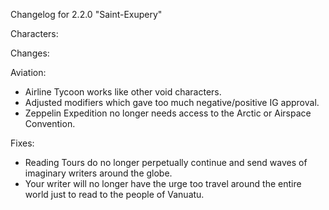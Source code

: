 Changelog for 2.2.0 "Saint-Exupery"

Characters:

Changes:

Aviation:
- Airline Tycoon works like other void characters.
- Adjusted modifiers which gave too much negative/positive IG approval.
- Zeppelin Expedition no longer needs access to the Arctic or Airspace Convention.

Fixes:
- Reading Tours do no longer perpetually continue and send waves of imaginary writers around the globe.
- Your writer will no longer have the urge too travel around the entire world just to read to the people of Vanuatu.
